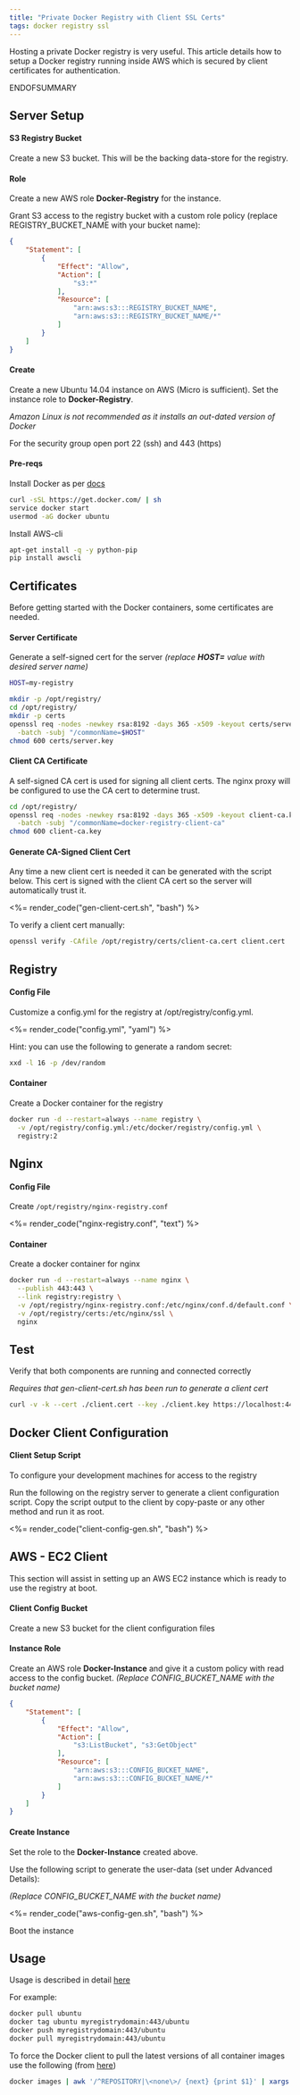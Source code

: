```yaml
---
title: "Private Docker Registry with Client SSL Certs"
tags: docker registry ssl
---
```


Hosting a private Docker registry is very useful. This article details how to setup a Docker registry
running inside AWS which is secured by client certificates for authentication.

ENDOFSUMMARY

## Server Setup

#### S3 Registry Bucket

Create a new S3 bucket. This will be the backing data-store for the registry.

#### Role

Create a new AWS role **Docker-Registry** for the instance.

Grant S3 access to the registry bucket with a custom role policy (replace REGISTRY\_BUCKET\_NAME with your bucket name):

~~~ json
{
    "Statement": [
        {
            "Effect": "Allow",
            "Action": [
                "s3:*"
            ],
            "Resource": [
                "arn:aws:s3:::REGISTRY_BUCKET_NAME",
                "arn:aws:s3:::REGISTRY_BUCKET_NAME/*"
            ]
        }
    ]
}
~~~


#### Create

Create a new Ubuntu 14.04 instance on AWS (Micro is sufficient). Set the instance role to **Docker-Registry**.

_Amazon Linux is not recommended as it installs an out-dated version of Docker_

For the security group open port 22 (ssh) and 443 (https)

#### Pre-reqs

Install Docker as per [docs](https://docs.docker.com/installation/)

~~~ bash
curl -sSL https://get.docker.com/ | sh
service docker start
usermod -aG docker ubuntu
~~~

Install AWS-cli

~~~ bash
apt-get install -q -y python-pip
pip install awscli
~~~


## Certificates

Before getting started with the Docker containers, some certificates are needed.

#### Server Certificate

Generate a self-signed cert for the server _(replace **HOST=**  value with desired server name)_

~~~ bash
HOST=my-registry

mkdir -p /opt/registry/
cd /opt/registry/
mkdir -p certs
openssl req -nodes -newkey rsa:8192 -days 365 -x509 -keyout certs/server.key -out certs/server.cert \
  -batch -subj "/commonName=$HOST"
chmod 600 certs/server.key
~~~

#### Client CA Certificate

A self-signed CA cert is used for signing all client certs. The nginx proxy will be configured to
use the CA cert to determine trust.

~~~ bash
cd /opt/registry/
openssl req -nodes -newkey rsa:8192 -days 365 -x509 -keyout client-ca.key -out certs/client-ca.cert \
  -batch -subj "/commonName=docker-registry-client-ca"
chmod 600 client-ca.key
~~~

#### Generate CA-Signed Client Cert

Any time a new client cert is needed it can be generated with the script below.
This cert is signed with the client CA cert so the server will automatically trust it.

<%= render_code("gen-client-cert.sh", "bash") %>

To verify a client cert manually:

~~~ bash
openssl verify -CAfile /opt/registry/certs/client-ca.cert client.cert
~~~


## Registry

#### Config File
Customize a config.yml for the registry at /opt/registry/config.yml.

<%= render_code("config.yml", "yaml") %>

Hint: you can use the following to generate a random secret:

~~~ bash
xxd -l 16 -p /dev/random
~~~


#### Container
Create a Docker container for the registry

~~~ bash
docker run -d --restart=always --name registry \
  -v /opt/registry/config.yml:/etc/docker/registry/config.yml \
  registry:2
~~~


## Nginx

#### Config File
Create `/opt/registry/nginx-registry.conf`

<%= render_code("nginx-registry.conf", "text") %>

#### Container
Create a docker container for nginx

~~~ bash
docker run -d --restart=always --name nginx \
  --publish 443:443 \
  --link registry:registry \
  -v /opt/registry/nginx-registry.conf:/etc/nginx/conf.d/default.conf \
  -v /opt/registry/certs:/etc/nginx/ssl \
  nginx
~~~

## Test

Verify that both components are running and connected correctly

_Requires that gen-client-cert.sh has been run to generate a client cert_

~~~ bash
curl -v -k --cert ./client.cert --key ./client.key https://localhost:443/v2/
~~~

## Docker Client Configuration

#### Client Setup Script

To configure your development machines for access to the registry

Run the following on the registry server to generate a client configuration script.
Copy the script output to the client by copy-paste or any other method and run it as root.

<%= render_code("client-config-gen.sh", "bash") %>


## AWS - EC2 Client

This section will assist in setting up an AWS EC2 instance which is ready to use the registry at boot.

#### Client Config Bucket

Create a new S3 bucket for the client configuration files

#### Instance Role

Create an AWS role **Docker-Instance** and give it a custom policy with read access to the config bucket. _(Replace CONFIG\_BUCKET\_NAME with the bucket name)_

~~~ json
{
    "Statement": [
        {
            "Effect": "Allow",
            "Action": [
                "s3:ListBucket", "s3:GetObject"
            ],
            "Resource": [
                "arn:aws:s3:::CONFIG_BUCKET_NAME",
                "arn:aws:s3:::CONFIG_BUCKET_NAME/*"
            ]
        }
    ]
}
~~~

#### Create Instance

Set the role to the **Docker-Instance** created above.

Use the following script to generate the user-data (set under Advanced Details):

_(Replace CONFIG\_BUCKET\_NAME with the bucket name)_

<%= render_code("aws-config-gen.sh", "bash") %>

Boot the instance

## Usage

Usage is described in detail [here](https://docs.docker.com/registry/deploying/)

For example:

~~~ bash
docker pull ubuntu
docker tag ubuntu myregistrydomain:443/ubuntu
docker push myregistrydomain:443/ubuntu
docker pull myregistrydomain:443/ubuntu
~~~

To force the Docker client to pull the latest versions of all container images use the following (from [here](http://blog.stefanxo.com/2014/08/update-all-docker-images-at-once/))
~~~ bash
docker images | awk '/^REPOSITORY|\<none\>/ {next} {print $1}' | xargs -n 1 docker pull
~~~